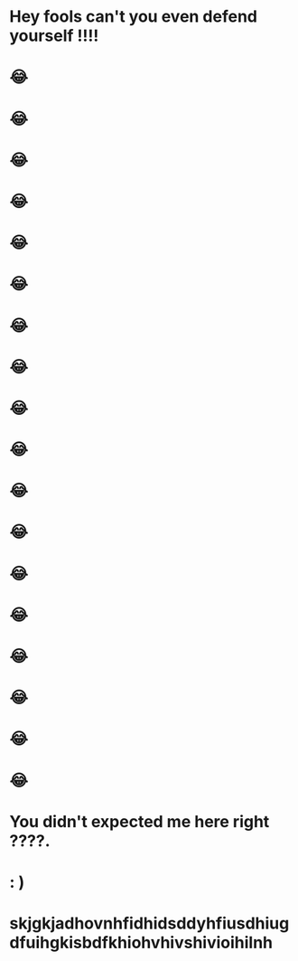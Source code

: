 # Hey fools can't you even defend yourself !!!!

# 😂
# 😂
# 😂
# 😂
# 😂
# 😂
# 😂
# 😂
# 😂
# 😂
# 😂
# 😂
# 😂
# 😂
# 😂
# 😂
# 😂
# 😂


# You didn't expected me here right ????.

# : )

# skjgkjadhovnhfidhidsddyhfiusdhiugdfuihgkisbdfkhiohvhivshivioihilnh
